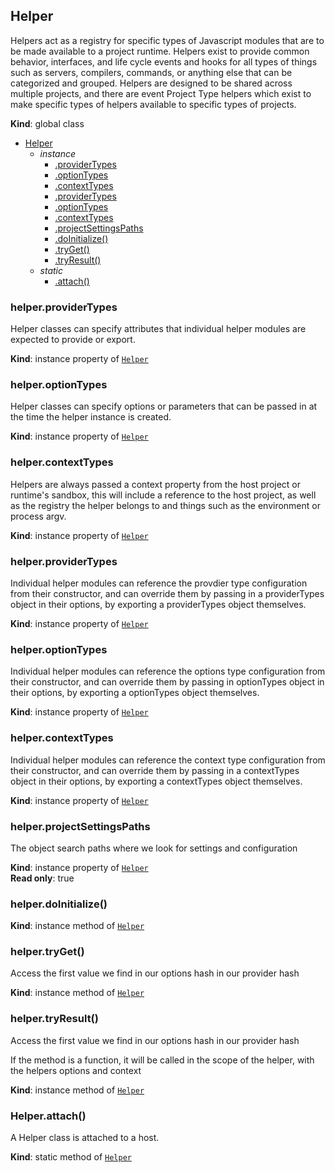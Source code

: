 <a name="Helper"></a>

## Helper
Helpers act as a registry for specific types of Javascript modules
             that are to be made available to a project runtime.  Helpers exist to provide
             common behavior, interfaces, and life cycle events and hooks for all types of things
             such as servers, compilers, commands, or anything else that can be categorized and grouped.
             Helpers are designed to be shared across multiple projects, and there are event Project Type helpers
             which exist to make specific types of helpers available to specific types of projects.

**Kind**: global class  

* [Helper](#Helper)
    * _instance_
        * [.providerTypes](#Helper+providerTypes)
        * [.optionTypes](#Helper+optionTypes)
        * [.contextTypes](#Helper+contextTypes)
        * [.providerTypes](#Helper+providerTypes)
        * [.optionTypes](#Helper+optionTypes)
        * [.contextTypes](#Helper+contextTypes)
        * [.projectSettingsPaths](#Helper+projectSettingsPaths)
        * [.doInitialize()](#Helper+doInitialize)
        * [.tryGet()](#Helper+tryGet)
        * [.tryResult()](#Helper+tryResult)
    * _static_
        * [.attach()](#Helper.attach)

<a name="Helper+providerTypes"></a>

### helper.providerTypes
Helper classes can specify attributes that individual helper modules are
expected to provide or export.

**Kind**: instance property of [<code>Helper</code>](#Helper)  
<a name="Helper+optionTypes"></a>

### helper.optionTypes
Helper classes can specify options or parameters that can be passed in at the time
the helper instance is created.

**Kind**: instance property of [<code>Helper</code>](#Helper)  
<a name="Helper+contextTypes"></a>

### helper.contextTypes
Helpers are always passed a context property from the host project or runtime's sandbox,
this will include a reference to the host project, as well as the registry the helper belongs to
and things such as the environment or process argv.

**Kind**: instance property of [<code>Helper</code>](#Helper)  
<a name="Helper+providerTypes"></a>

### helper.providerTypes
Individual helper modules can reference the provdier type configuration from their constructor, and can override
them by passing in a providerTypes object in their options, by exporting a providerTypes object themselves.

**Kind**: instance property of [<code>Helper</code>](#Helper)  
<a name="Helper+optionTypes"></a>

### helper.optionTypes
Individual helper modules can reference the options type configuration from their constructor, and can override
them by passing in optionTypes object in their options, by exporting a optionTypes object themselves.

**Kind**: instance property of [<code>Helper</code>](#Helper)  
<a name="Helper+contextTypes"></a>

### helper.contextTypes
Individual helper modules can reference the context type configuration from their constructor, and can override
them by passing in a contextTypes object in their options, by exporting a contextTypes object themselves.

**Kind**: instance property of [<code>Helper</code>](#Helper)  
<a name="Helper+projectSettingsPaths"></a>

### helper.projectSettingsPaths
The object search paths where we look for settings and configuration

**Kind**: instance property of [<code>Helper</code>](#Helper)  
**Read only**: true  
<a name="Helper+doInitialize"></a>

### helper.doInitialize()
**Kind**: instance method of [<code>Helper</code>](#Helper)  
<a name="Helper+tryGet"></a>

### helper.tryGet()
Access the first value we find in our options hash in our provider hash

**Kind**: instance method of [<code>Helper</code>](#Helper)  
<a name="Helper+tryResult"></a>

### helper.tryResult()
Access the first value we find in our options hash in our provider hash

If the method is a function, it will be called in the scope of the helper,
with the helpers options and context

**Kind**: instance method of [<code>Helper</code>](#Helper)  
<a name="Helper.attach"></a>

### Helper.attach()
A Helper class is attached to a host.

**Kind**: static method of [<code>Helper</code>](#Helper)
